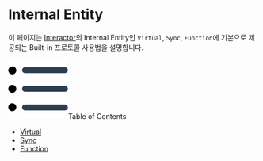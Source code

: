 # Internal Entity
이 페이지는 <u>Interactor</u>의 Internal Entity인 `Virtual`, `Sync`, `Function`에 기본으로 제공되는 Built-in 프로토콜 사용법을 설명합니다.

<div class="toc-title"><img src="../../img/icon/list.svg">Table of Contents</div>

- [Virtual](virtual.md)
- [Sync](#)
- [Function](#)

